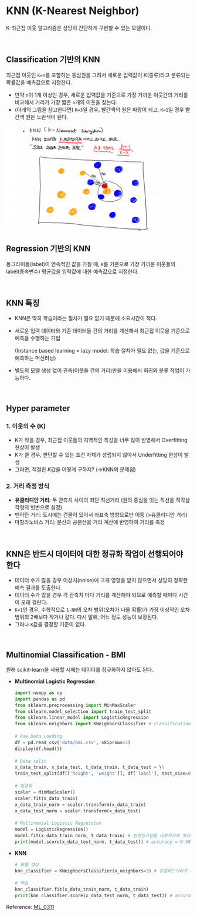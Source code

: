 # KNN (K-Nearest Neighbor)

K-최근접 이웃 알고리즘은 상당히 간단하게 구현할 수 있는 모델이다.

<br>

## Classification 기반의 KNN

  최근접 이웃인 `K=n`를 포함하는 동심원을 그려서 새로운 입력값이 K(종류)라고 분류되는 확률값을 예측값으로 지정한다.

  - 만약 `n`이 1개 이상인 경우, 새로운 입력값을 기준으로 가장 가까운 이웃간의 거리를 비교해서 거리가 가장 짧은 `n`개의 이웃을 찾는다.
  - (아래의 그림을 참고한다면) `K=3`일 경우, 빨간색의 원은 파랑이 되고, `K=1`일 경우 빨간색 원은 노란색이 된다.

![knn1](md-images/knn1.png)

## Regression 기반의 KNN

동그라미들(label)이 연속적인 값을 가질 때, `K`를 기준으로 가장 가까운 이웃들의 label(종속변수) 평균값을 입력값에 대한 예측값으로 지정한다.

<br>

## KNN 특징

- KNN은 딱히 학습이라는 절차가 필요 없기 때문에 소요시간이 적다.

- 새로운 입력 데이터와 기존 데이터들 간의 거리를 계산해서 최근접 이웃을 기준으로 예측을 수행하는 기법

  (Instance based learning = lazy model: 학습 절차가 필요 없는, 값을 기준으로 예측하는 머신러닝)

- 별도의 모델 생성 없이 관측(이웃들 간의 거리)만을 이용해서 회귀와 분류 작업이 가능하다.

<br>

## Hyper parameter

### 1. 이웃의 수 (K)
   - K가 작을 경우, 최근접 이웃들의 지역적인 특성을 너무 많이 반영해서 Overfitting 현상이 발생
   - K가 클 경우, 판단할 수 있는 조건 자체가 성립되지 않아서 Underfitting 현상이 발생
   - 그러면, 적절한 *K*값을 어떻게 구하지? (→KNN의 문제점)
### 2. 거리 측정 방식
   - **유클리디안 거리:** 두 관측치 사이의 최단 직선거리 (원의 중심을 잇는 직선을 직각삼각형의 빗변으로 설정)
   - 맨하탄 거리: 도시에는 건물이 있어서 좌표축 방향으로만 이동 (>유클리디안 거리)
   - 마할라노비스 거리: 분산과 공분산을 거리 계산에 반영하여 거리를 측정

<br>

## KNN은 반드시 데이터에 대한 정규화 작업이 선행되어야 한다

- 데이터 수가 많을 경우 이상치(noise)에 크게 영향을 받지 않으면서 상당히 정확한 예측 결과를 도출한다.
- 데이터 수가 많을 경우 각 관측치 마다 거리를 계산해야 되므로 예측할 때마다 시간이 오래 걸린다.
- `K=1`인 경우, 수학적으로 `1-NN`의 오차 범위(오차가 나올 확률)가 가장 이상적인 오차범위의 2배보다 작거나 같다. 다시 말해, 어느 정도 성능이 보장된다.
- 그러나 `K`값을 결정할 기준이 없다.

<br>

## Multinomial Classification - BMI

원래 scikit-learn을 사용할 시에는 데이터를 정규화하지 않아도 된다.

- **Multinomial Logistic Regression**

  ```python
  import numpy as np
  import pandas as pd
  from sklearn.preprocessing import MinMaxScaler
  from sklearn.model_selection import train_test_split
  from sklearn.linear_model import LogisticRegression
  from sklearn.neighbors import KNeighborsClassifier # classification (KNN)
  
  # Raw Data Loading
  df = pd.read_csv('data/bmi.csv', skiprows=3)
  display(df.head())
  
  # Data split
  x_data_train, x_data_test, t_data_train, t_data_test = \\
  train_test_split(df[['height', 'weight']], df['label'], test_size=0.3, random_state=0)
  
  # 정규화
  scaler = MinMaxScaler()
  scaler.fit(x_data_train)
  x_data_train_norm = scaler.transform(x_data_train)
  x_data_test_norm = scaler.transform(x_data_test)
  
  # Multinomial Logistic Regression
  model = LogisticRegression()
  model.fit(x_data_train_norm, t_data_train) # 원핫인코딩을 내부적으로 처리함
  print(model.score(x_data_test_norm, t_data_test)) # accuracy = 0.9845
  ```

- **KNN**

  ```python
  # 모델 생성
  knn_classifier = KNeighborsClassifier(n_neighbors=3) # 유킬리드거리가 디폴트
  
  # 학습
  knn_classifier.fit(x_data_train_norm, t_data_train)
  print(knn_classifier.score(x_data_test_norm, t_data_test)) # accuracy = 0.998
  ```

Reference: [ML_0311](https://github.com/sammitako/TIL/blob/master/Machine%20Learning/source-code/ML_0311.ipynb)

